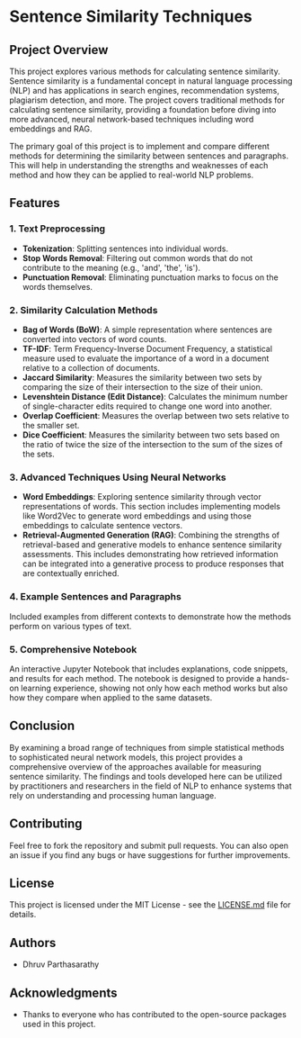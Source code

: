 # Sentence Similarity Techniques

## Project Overview

This project explores various methods for calculating sentence similarity. Sentence similarity is a fundamental concept in natural language processing (NLP) and has applications in search engines, recommendation systems, plagiarism detection, and more. The project covers traditional methods for calculating sentence similarity, providing a foundation before diving into more advanced, neural network-based techniques including word embeddings and RAG.

The primary goal of this project is to implement and compare different methods for determining the similarity between sentences and paragraphs. This will help in understanding the strengths and weaknesses of each method and how they can be applied to real-world NLP problems.

## Features

### 1. Text Preprocessing
- **Tokenization**: Splitting sentences into individual words.
- **Stop Words Removal**: Filtering out common words that do not contribute to the meaning (e.g., 'and', 'the', 'is').
- **Punctuation Removal**: Eliminating punctuation marks to focus on the words themselves.

### 2. Similarity Calculation Methods
- **Bag of Words (BoW)**: A simple representation where sentences are converted into vectors of word counts.
- **TF-IDF**: Term Frequency-Inverse Document Frequency, a statistical measure used to evaluate the importance of a word in a document relative to a collection of documents.
- **Jaccard Similarity**: Measures the similarity between two sets by comparing the size of their intersection to the size of their union.
- **Levenshtein Distance (Edit Distance)**: Calculates the minimum number of single-character edits required to change one word into another.
- **Overlap Coefficient**: Measures the overlap between two sets relative to the smaller set.
- **Dice Coefficient**: Measures the similarity between two sets based on the ratio of twice the size of the intersection to the sum of the sizes of the sets.

### 3. Advanced Techniques Using Neural Networks
- **Word Embeddings**: Exploring sentence similarity through vector representations of words. This section includes implementing models like Word2Vec to generate word embeddings and using those embeddings to calculate sentence vectors.
- **Retrieval-Augmented Generation (RAG)**: Combining the strengths of retrieval-based and generative models to enhance sentence similarity assessments. This includes demonstrating how retrieved information can be integrated into a generative process to produce responses that are contextually enriched.

### 4. Example Sentences and Paragraphs
Included examples from different contexts to demonstrate how the methods perform on various types of text.

### 5. Comprehensive Notebook
An interactive Jupyter Notebook that includes explanations, code snippets, and results for each method. The notebook is designed to provide a hands-on learning experience, showing not only how each method works but also how they compare when applied to the same datasets.

## Conclusion

By examining a broad range of techniques from simple statistical methods to sophisticated neural network models, this project provides a comprehensive overview of the approaches available for measuring sentence similarity. The findings and tools developed here can be utilized by practitioners and researchers in the field of NLP to enhance systems that rely on understanding and processing human language.

## Contributing
Feel free to fork the repository and submit pull requests. You can also open an issue if you find any bugs or have suggestions for further improvements.

## License
This project is licensed under the MIT License - see the [LICENSE.md](LICENSE) file for details.

## Authors
- Dhruv Parthasarathy

## Acknowledgments
- Thanks to everyone who has contributed to the open-source packages used in this project.
